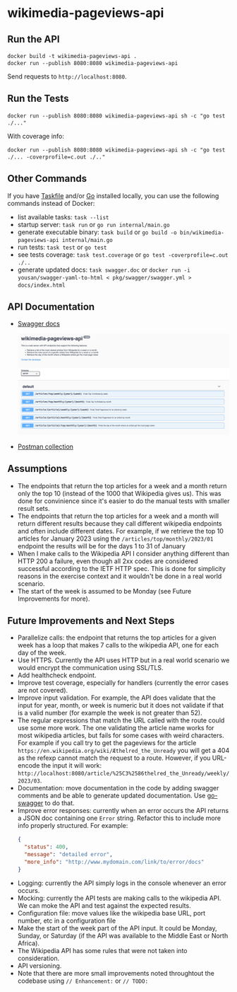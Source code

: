 # wikimedia-pageviews-api

## Run the API

```shell
docker build -t wikimedia-pageviews-api .
docker run --publish 8080:8080 wikimedia-pageviews-api
```

Send requests to `http://localhost:8080`.

## Run the Tests

```shell
docker run --publish 8080:8080 wikimedia-pageviews-api sh -c "go test ./..."
```

With coverage info:

```shell
docker run --publish 8080:8080 wikimedia-pageviews-api sh -c "go test ./... -coverprofile=c.out ./.."
```

## Other Commands

If you have [Taskfile](https://taskfile.dev/) and/or [Go](https://go.dev/doc/install) installed locally, you can use the following commands instead of Docker:

- list available tasks: `task --list`
- startup server: `task run` or `go run internal/main.go`
- generate executable binary: `task build` or `go build -o bin/wikimedia-pageviews-api internal/main.go`
- run tests: `task test` or `go test`
- see tests coverage: `task test.coverage` or `go test -coverprofile=c.out ./..`
- generate updated docs: `task swagger.doc` or `docker run -i yousan/swagger-yaml-to-html < pkg/swagger/swagger.yml > docs/index.html`

## API Documentation

- [Swagger docs](docs/index.html)

  ![Swagger docs screenshot](docs/swagger_docs.png "Swagger docs")

- [Postman collection](docs/wikipedia-pageviews-api.postman_collection.json)

## Assumptions

- The endpoints that return the top articles for a week and a month return only the top 10 (instead of the 1000 that Wikipedia gives us). This was done for convinience since it's easier to do the manual tests with smaller result sets.
- The endpoints that return the top articles for a week and a month will return different results because they call different wikipedia endpoints and often include different dates. For example, if we retrieve the top 10 articles for January 2023 using the `/articles/top/monthly/2023/01` endpoint the results will be for the days 1 to 31 of January
- When I make calls to the Wikipedia API I consider anything different than HTTP 200 a failure, even though all 2xx codes are considered successful according to the IETF HTTP spec. This is done for simplicity reasons in the exercise context and it wouldn't be done in a real world scenario.
- The start of the week is assumed to be Monday (see Future Improvements for more).

## Future Improvements and Next Steps

- Parallelize calls: the endpoint that returns the top articles for a given week has a loop that makes 7 calls to the wikipedia API, one for each day of the week.
- Use HTTPS. Currently the API uses HTTP but in a real world scenario we would encrypt the communication using SSL/TLS.
- Add healthcheck endpoint.
- Improve test coverage, especially for handlers (currently the error cases are not covered).
- Improve input validation. For example, the API does validate that the input for year, month, or week is numeric but it does not validate if that is a valid number (for example the week is not greater than 52).
- The regular expressions that match the URL called with the route could use some more work. The one validating the article name works for most wikipedia articles, but fails for some cases with weird characters. For example if you call try to get the pageviews for the article `https://en.wikipedia.org/wiki/Æthelred_the_Unready` you will get a 404 as the refexp cannot match the request to a route. However, if you URL-encode the input it will work: `http://localhost:8080/article/%25C3%2586thelred_the_Unready/weekly/2023/03`.
- Documentation: move documentation in the code by adding swagger comments and be able to generate updated documentation. Use [go-swagger](https://github.com/go-swagger/go-swagger) to do that.
- Improve error responses: currently when an error occurs the API returns a JSON doc containing one `Error` string. Refactor this to include more info properly structured. For example:
  ```json
  {
    "status": 400,
    "message": "detailed error",
    "more_info": "http://www.mydomain.com/link/to/error/docs"
  }
  ```
- Logging: currently the API simply logs in the console whenever an error occurs.
- Mocking: currently the API tests are making calls to the wikipedia API. We can moke the API and test against the expected results.
- Configuration file: move values like the wikipedia base URL, port number, etc in a configuration file
- Make the start of the week part of the API input. It could be Monday, Sunday, or Saturday (if the API was available to the Middle East or North Africa).
- The Wikipedia API has some rules that were not taken into consideration.
- API versioning.
- Note that there are more small improvements noted throughtout the codebase using `// Enhancement:` or `// TODO:`
